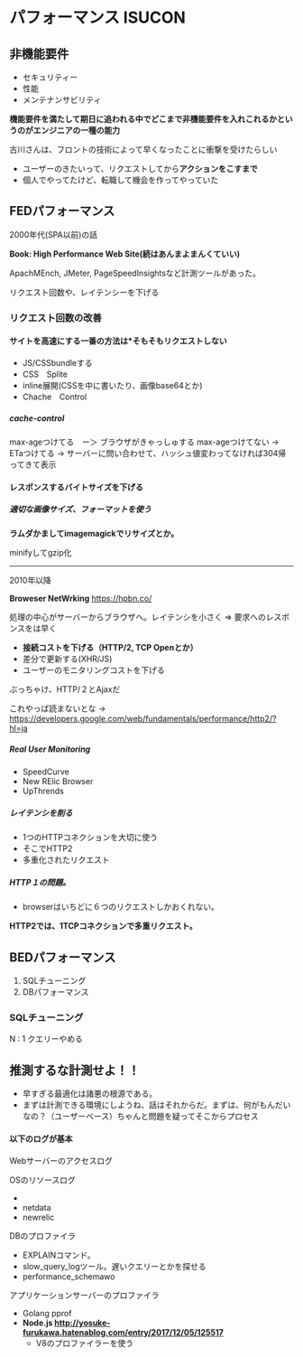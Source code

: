 # パフォーマンス ISUCON


## 非機能要件

- セキュリティー
- 性能
- メンテナンサビリティ

**機能要件を満たして期日に追われる中でどこまで非機能要件を入れこれるかというのがエンジニアの一種の能力**

古川さんは、フロントの技術によって早くなったことに衝撃を受けたらしい

- ユーザーのきたいって、リクエストしてから**アクションをこすまで**
- 個人でやってたけど、転職して機会を作ってやっていた


## FEDパフォーマンス

2000年代(SPA以前)の話

**Book: High Performance Web Site(続はあんまよまんくていい)**

ApachMEnch, JMeter, PageSpeedInsightsなど計測ツールがあった。

リクエスト回数や、レイテンシーを下げる

### リクエスト回数の改善

#### サイトを高速にする一番の方法は***そもそもリクエストしない**

- JS/CSSbundleする
- CSS　Splite
- inline展開(CSSを中に書いたり、画像base64とか)
- Chache　Control

##### cache-control

max-ageつけてる　ー＞ ブラウザがきゃっしゅする
max-ageつけてない -> ETaつけてる -> サーバーに問い合わせて、ハッシュ値変わってなければ304帰ってきて表示

#### レスポンスするバイトサイズを下げる

##### 適切な画像サイズ、フォーマットを使う

**ラムダかましてimagemagickでリサイズとか。**

minifyしてgzip化

---

2010年以降

**Broweser NetWrking** https://hpbn.co/

処理の中心がサーバーからブラウザへ。レイテンシを小さく => 要求へのレスポンスをは早く

- **接続コストを下げる（HTTP/2, TCP Openとか）**
- 差分で更新する(XHR/JS)
- ユーザーのモニタリングコストを下げる

ぶっちゃけ、HTTP/２とAjaxだ

これやっぱ読まないとな -> https://developers.google.com/web/fundamentals/performance/http2/?hl=ja

##### Real User Monitoring

- SpeedCurve
- New RElic Browser
- UpThrends

##### レイテンシを削る

- 1つのHTTPコネクションを大切に使う
- そこでHTTP2
- 多重化されたリクエスト

##### HTTP１の問題。

- browserはいちどに６つのリクエストしかおくれない。

**HTTP2では、1TCPコネクションで多重リクエスト。**

## BEDパフォーマンス

1. SQLチューニング
2. DBパフォーマンス

### SQLチューニング

N : 1 クエリーやめる

## 推測するな計測せよ！！

- 早すぎる最適化は諸悪の根源である。
- まずは計測できる環境にしようね、話はそれからだ。まずは、何がもんだいなの？（ユーザーベース）ちゃんと問題を疑ってそこからプロセス

#### 以下のログが基本

Webサーバーのアクセスログ

OSのリソースログ

- 
- netdata
- newrelic

DBのプロファイラ

- EXPLAINコマンド。
- slow_query_logツール。遅いクエリーとかを探せる
- performance_schemawo

アプリケーションサーバーのプロファイラ

- Golang pprof
- **Node.js http://yosuke-furukawa.hatenablog.com/entry/2017/12/05/125517**
    - V8のプロファイラーを使う